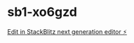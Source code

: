 # sb1-xo6gzd

[Edit in StackBlitz next generation editor ⚡️](https://stackblitz.com/~/github.com/SivaNagaKalyan/sb1-xo6gzd)